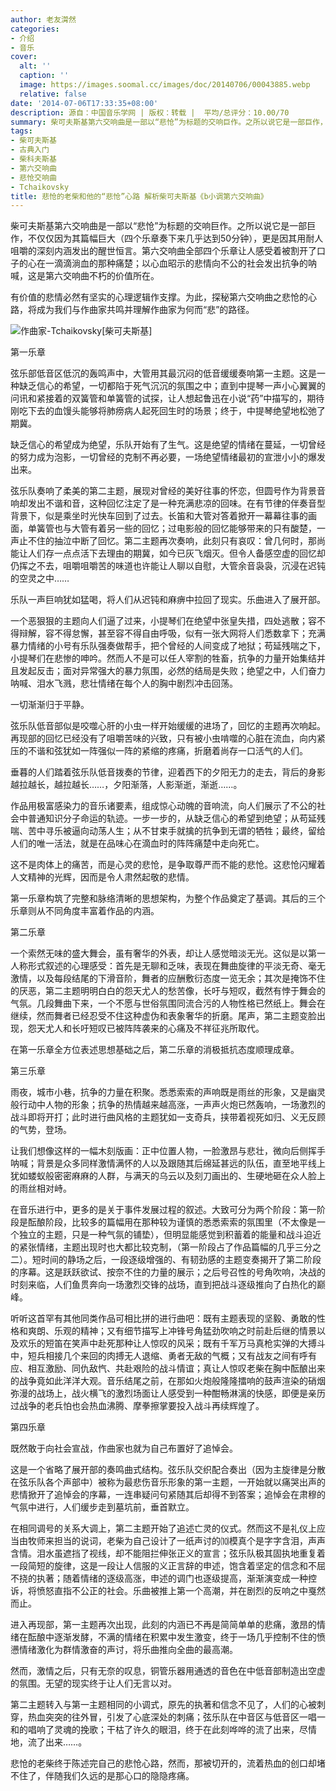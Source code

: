 ```yaml
---
author: 老友潸然
categories:
- 介绍
- 音乐
cover:
  alt: ''
  caption: ''
  image: https://images.soomal.cc/images/doc/20140706/00043885.webp
  relative: false
date: '2014-07-06T17:33:35+08:00'
description: 源自：中国音乐学网 | 版权：转载 |  平均/总评分：10.00/70
summary: 柴可夫斯基第六交响曲是一部以“悲怆”为标题的交响巨作。之所以说它是一部巨作，不仅仅因为其篇幅巨大，更是因其用耐人咀嚼的深刻内涵发出的醒世恒言。第六交响曲全部四个乐章让人感受着被割开了口子的心在一滴滴淌血的那种痛楚；以心血昭示的悲情向不公的社会发出抗争的呐喊，这是第六交响曲不朽的价值所在……
tags:
- 柴可夫斯基
- 古典入门
- 柴科夫斯基
- 第六交响曲
- 悲怆交响曲
- Tchaikovsky
title: 悲怆的老柴和他的“悲怆”心路 解析柴可夫斯基《b小调第六交响曲》
---
```


柴可夫斯基第六交响曲是一部以“悲怆”为标题的交响巨作。之所以说它是一部巨作，不仅仅因为其篇幅巨大（四个乐章奏下来几乎达到50分钟），更是因其用耐人咀嚼的深刻内涵发出的醒世恒言。第六交响曲全部四个乐章让人感受着被割开了口子的心在一滴滴淌血的那种痛楚；以心血昭示的悲情向不公的社会发出抗争的呐喊，这是第六交响曲不朽的价值所在。

有价值的悲情必然有坚实的心理逻辑作支撑。为此，探秘第六交响曲之悲怆的心路，将成为我们与作曲家共鸣并理解作曲家为何而“悲”的路径。

![作曲家-Tchaikovsky[柴可夫斯基]](https://images.soomal.cc/images/doc/20140706/00043885.webp)





第一乐章

弦乐部低音区低沉的轰鸣声中，大管用其最沉闷的低音缓缓奏响第一主题。这是一种缺乏信心的希望，一切都陷于死气沉沉的氛围之中；直到中提琴一声小心翼翼的问讯和紧接着的双簧管和单簧管的试探，让人想起鲁迅在小说“药”中描写的，期待刚吃下去的血馒头能够将肺痨病人起死回生时的场景；终于，中提琴绝望地松弛了期冀。

缺乏信心的希望成为绝望，乐队开始有了生气。这是绝望的情绪在蔓延，一切曾经的努力成为泡影，一切曾经的克制不再必要，一场绝望情绪最初的宣泄小小的爆发出来。

弦乐队奏响了柔美的第二主题，展现对曾经的美好往事的怀恋，但圆号作为背景音响却发出不谐和音，这种回忆注定了是一种充满悲凉的回味。在有节律的伴奏音型背景下，似是乘坐时光快车回到了过去。长笛和大管对答着掀开一幕幕往事的画面，单簧管也与大管有着另一些的回忆；过电影般的回忆能够带来的只有酸楚，一声止不住的抽泣中断了回忆。第二主题再次奏响，此刻只有哀叹：曾几何时，那尚能让人们存一点点活下去理由的期冀，如今已灰飞烟灭。但令人备感空虚的回忆却仍挥之不去，咀嚼咀嚼苦的味道也许能让人聊以自慰，大管余音袅袅，沉浸在迟钝的空灵之中……

乐队一声巨响犹如猛喝，将人们从迟钝和麻痹中拉回了现实。乐曲进入了展开部。

一个恶狠狠的主题向人们逼了过来，小提琴们在绝望中张皇失措，四处逃散；容不得辩解，容不得怠懈，甚至容不得自由呼吸，似有一张大网将人们悉数拿下；充满暴力情绪的小号有乐队强奏做帮手，把个曾经的人间变成了地狱；苟延残喘之下，小提琴们在悲惨的呻吟。然而人不是可以任人宰割的牲畜，抗争的力量开始集结并且发起反击；面对异常强大的暴力氛围，必然的结局是失败；绝望之中，人们奋力呐喊、泪水飞溅，悲壮情绪在每个人的胸中剧烈冲击回荡。

一切渐渐归于平静。

弦乐队低音部似是咬噬心肝的小虫一样开始缓缓的进场了，回忆的主题再次响起。再现部的回忆已经没有了咀嚼苦味的兴致，只有被小虫啃噬的心脏在流血，向内紧压的不谐和弦犹如一阵强似一阵的紧缩的疼痛，折磨着尚存一口活气的人们。

垂暮的人们踏着弦乐队低音拨奏的节律，迎着西下的夕阳无力的走去，背后的身影越拉越长，越拉越长……，夕阳渐落，人影渐逝，渐逝……。

作品用极富感染力的音乐诸要素，组成惊心动魄的音响流，向人们展示了不公的社会中普通知识分子命运的轨迹。一步一步的，从缺乏信心的希望到绝望；从苟延残喘、苦中寻乐被逼向动荡人生；从不甘束手就擒的抗争到无谓的牺牲；最终，留给人们的唯一活法，就是在品味心在滴血时的阵阵痛楚中走向死亡。

这不是肉体上的痛苦，而是心灵的悲怆，是争取尊严而不能的悲怆。这悲怆闪耀着人文精神的光辉，因而是令人肃然起敬的悲情。

第一乐章构筑了完整和脉络清晰的思想架构，为整个作品奠定了基调。其后的三个乐章则从不同角度丰富着作品的内涵。

第二乐章

一个索然无味的盛大舞会，虽有奢华的外表，却让人感觉暗淡无光。这似是以第一人称形式叙述的心理感受：首先是无聊和乏味，表现在舞曲旋律的平淡无奇、毫无激情，以及每段结尾的下滑音阶，舞者的应酬敷衍态度一览无余；其次是掩饰不住的厌恶，第二主题明明白白的怨天尤人的愁苦像，长吁与短叹，截然有悖于舞会的气氛。几段舞曲下来，一个不愿与世俗氛围同流合污的人物性格已然纸上。舞会在继续，然而舞者已经忍受不住这种虚伪和表象奢华的折磨。尾声，第二主题变脸出现，怨天尤人和长吁短叹已被阵阵袭来的心痛及不祥征兆所取代。

在第一乐章全方位表述思想基础之后，第二乐章的消极抵抗态度顺理成章。

第三乐章

雨夜，城市小巷，抗争的力量在积聚。悉悉索索的声响既是雨丝的形象，又是幽灵般行动中人物的形象；抗争的热情越来越高涨，一声声火炮已然轰响，一场激烈的战斗即将开打；此时进行曲风格的主题犹如一支奇兵，挟带着视死如归、义无反顾的气势，登场。

让我们想像这样的一幅木刻版画：正中位置人物，一脸激昂与悲壮，微向后侧挥手呐喊；背景是众多同样激情满怀的人以及跟随其后绵延甚远的队伍，直至地平线上犹如蝼蚁般密密麻麻的人群，与满天的乌云以及刻刀画出的、生硬地砸在众人脸上的雨丝相对峙。

在音乐进行中，更多的是关于事件发展过程的叙述。大致可分为两个阶段：第一阶段是酝酿阶段，比较多的篇幅用在那种较为谨慎的悉悉索索的氛围里（不太像是一个独立的主题，只是一种气氛的铺垫），但明显能感觉到积蓄着的能量和战斗迫近的紧张情绪，主题出现时也大都比较克制，（第一阶段占了作品篇幅的几乎三分之二）。短时间的静场之后，一段逐级增强的、有韧劲感的主题变奏揭开了第二阶段的序幕。这是跃跃欲试、按奈不住的力量的展示；之后号召性的号角吹响，决战的时刻来临，人们鱼贯奔向一场激烈交锋的战场，直到把战斗逐级推向了白热化的巅峰。

听听这首罕有其他同类作品可相比拼的进行曲吧：既有主题表现的坚毅、勇敢的性格和爽朗、乐观的精神；又有细节描写上冲锋号角猛劲吹响之时前赴后继的情景以及欢乐的短笛在笑声中赴死那种让人惊叹的风采；既有千军万马真枪实弹的大搏斗中，短兵相接几个来回的肉搏无人退缩、勇者无敌的气概；又有战友之间有呼有应、相互激励、同仇敌忾、共赴艰险的战斗情谊；真让人惊叹老柴在胸中酝酿出来的战争竟如此洋洋大观。音乐结尾之前，在那如火炮般隆隆擂响的鼓声渲染的硝烟弥漫的战场上，战火横飞的激烈场面让人感受到一种酣畅淋漓的快感，即便是亲历过战争的老兵怕也会热血沸腾、摩拳擦掌要投入战斗再续辉煌了。

第四乐章

既然敢于向社会宣战，作曲家也就为自己布置好了追悼会。

这是一个省略了展开部的奏鸣曲式结构。弦乐队交织配合奏出（因为主旋律是分散在弦乐队各个声部中）被称为最悲伤音乐形象的第一主题，一开始就以痛哭出声的悲情掀开了追悼会的序幕，一连串疑问句紧随其后却得不到答案；追悼会在肃穆的气氛中进行，人们缓步走到墓坑前，垂首默立。

在相同调号的关系大调上，第二主题开始了追述亡灵的仪式。然而这不是礼仪上应当由牧师来担当的说词，老柴为自己设计了一纸声讨的⑽模真个是字字含泪，声声含情。泪水虽遮挡了视线，却不能阻拦伸张正义的宣言；弦乐队极其固执地重复着一段简短的旋律，这是一段让人信服的义正言辞的申述，饱含着坚定的信念和不屈不挠的执著；随着情绪的逐级高涨，申述的调门也逐级提高，渐渐演变成一种控诉，将愤怒直指不公正的社会。乐曲被推上第一个高潮，并在剧烈的反响之中戛然而止。

进入再现部，第一主题再次出现，此刻的内涵已不再是简简单单的悲痛，激昂的情绪在酝酿中逐渐发酵，不满的情绪在积累中发生激变，终于一场几乎控制不住的愤懑情绪激化为群情激奋的声讨，将乐曲推向全曲的最高潮。

然而，激情之后，只有无奈的叹息，铜管乐器用通透的音色在中低音部制造出空虚的氛围。无望的现实终于让人们无言以对。

第二主题转入与第一主题相同的小调式，原先的执著和信念不见了，人们的心被刺穿，热血突突的往外冒，引发了心底深处的刺痛；弦乐队在中音区与低音区一唱一和的唱响了灵魂的挽歌；干枯了许久的眼泪，终于在此刻哗哗的流了出来，尽情地，流了出来……。

悲怆的老柴终于陈述完自己的悲怆心路，然而，那被切开的，流着热血的创口却堵不住了，伴随我们久远的是那心口的隐隐疼痛。